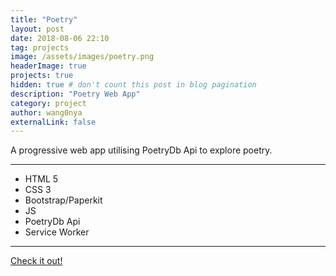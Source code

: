```yaml
---
title: "Poetry"
layout: post
date: 2018-08-06 22:10
tag: projects
image: /assets/images/poetry.png
headerImage: true
projects: true
hidden: true # don't count this post in blog pagination
description: "Poetry Web App"
category: project
author: wang0nya
externalLink: false
---
```


A progressive web app utilising PoetryDb Api to explore poetry.

---

- HTML 5
- CSS 3
- Bootstrap/Paperkit
- JS
- PoetryDb Api
- Service Worker

---

<a href="https://wang0nya.github.io/poetry/" target="_blank">Check it out!</a>

